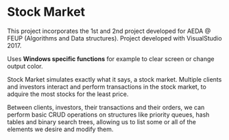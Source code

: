 # Stock Market 

This project incorporates the 1st and 2nd project developed for AEDA @ FEUP (Algorithms and Data structures).
Project developed with VisualStudio 2017. 

Uses **Windows specific functions** for example to clear screen or change output color.

Stock Market simulates exactly what it says, a stock market.
Multiple clients and investors interact and perform transactions in the stock market, to adquire the most stocks for the least price.

Between clients, investors, their transactions and their orders, we can perform basic CRUD operations on structures like priority queues, hash tables and binary search trees, allowing us to list some or all of the elements we desire and modify them.
